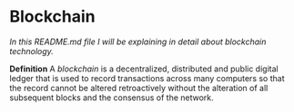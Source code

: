 # Blockchain
_In this README.md file I will be explaining in detail about blockchain technology._  

__Definition__
A _blockchain_ is a decentralized, distributed and public digital ledger that is used to record transactions across many computers so that the record cannot be altered retroactively without the alteration of all subsequent blocks and the consensus of the network.































